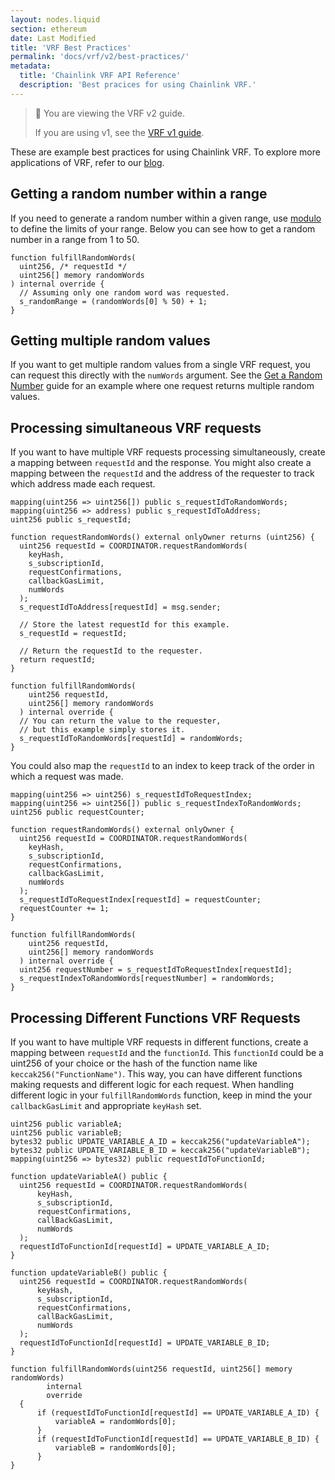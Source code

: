 ```yaml
---
layout: nodes.liquid
section: ethereum
date: Last Modified
title: 'VRF Best Practices'
permalink: 'docs/vrf/v2/best-practices/'
metadata:
  title: 'Chainlink VRF API Reference'
  description: 'Best pracices for using Chainlink VRF.'
---
```


> 📘 You are viewing the VRF v2 guide.
>
> If you are using v1, see the [VRF v1 guide](/docs/vrf/v1/introduction/).

These are example best practices for using Chainlink VRF. To explore more applications of VRF, refer to our [blog](https://blog.chain.link/).

## Getting a random number within a range

If you need to generate a random number within a given range, use [modulo](https://docs.soliditylang.org/en/v0.8.7/types.html#modulo) to define the limits of your range. Below you can see how to get a random number in a range from 1 to 50.

```solidity
function fulfillRandomWords(
  uint256, /* requestId */
  uint256[] memory randomWords
) internal override {
  // Assuming only one random word was requested.
  s_randomRange = (randomWords[0] % 50) + 1;
}
```

## Getting multiple random values

If you want to get multiple random values from a single VRF request, you can request this directly with the `numWords` argument. See the [Get a Random Number](/docs/vrf/v2/examples/get-a-random-number/) guide for an example where one request returns multiple random values.

## Processing simultaneous VRF requests

If you want to have multiple VRF requests processing simultaneously, create a mapping between `requestId` and the response. You might also create a mapping between the `requestId` and the address of the requester to track which address made each request.

```solidity
mapping(uint256 => uint256[]) public s_requestIdToRandomWords;
mapping(uint256 => address) public s_requestIdToAddress;
uint256 public s_requestId;

function requestRandomWords() external onlyOwner returns (uint256) {
  uint256 requestId = COORDINATOR.requestRandomWords(
    keyHash,
    s_subscriptionId,
    requestConfirmations,
    callbackGasLimit,
    numWords
  );
  s_requestIdToAddress[requestId] = msg.sender;

  // Store the latest requestId for this example.
  s_requestId = requestId;

  // Return the requestId to the requester.
  return requestId;
}

function fulfillRandomWords(
    uint256 requestId,
    uint256[] memory randomWords
  ) internal override {
  // You can return the value to the requester,
  // but this example simply stores it.
  s_requestIdToRandomWords[requestId] = randomWords;
}
```

You could also map the `requestId` to an index to keep track of the order in which a request was made.

```solidity
mapping(uint256 => uint256) s_requestIdToRequestIndex;
mapping(uint256 => uint256[]) public s_requestIndexToRandomWords;
uint256 public requestCounter;

function requestRandomWords() external onlyOwner {
  uint256 requestId = COORDINATOR.requestRandomWords(
    keyHash,
    s_subscriptionId,
    requestConfirmations,
    callbackGasLimit,
    numWords
  );
  s_requestIdToRequestIndex[requestId] = requestCounter;
  requestCounter += 1;
}

function fulfillRandomWords(
    uint256 requestId,
    uint256[] memory randomWords
  ) internal override {
  uint256 requestNumber = s_requestIdToRequestIndex[requestId];
  s_requestIndexToRandomWords[requestNumber] = randomWords;
}
```

## Processing Different Functions VRF Requests

If you want to have multiple VRF requests in different functions, create a mapping between `requestId` and the `functionId`. This `functionId` could be a uint256 of your choice or the hash of the function name like `keccak256("FunctionName")`. This way, you can have different functions making requests and different logic for each request. When handling different logic in your `fulfillRandomWords` function, keep in mind the your `callbackGasLimit` and appropriate `keyHash` set.

```solidity
uint256 public variableA;
uint256 public variableB;
bytes32 public UPDATE_VARIABLE_A_ID = keccak256("updateVariableA");
bytes32 public UPDATE_VARIABLE_B_ID = keccak256("updateVariableB");
mapping(uint256 => bytes32) public requestIdToFunctionId;

function updateVariableA() public {
  uint256 requestId = COORDINATOR.requestRandomWords(
      keyHash,
      s_subscriptionId,
      requestConfirmations,
      callBackGasLimit,
      numWords
  );
  requestIdToFunctionId[requestId] = UPDATE_VARIABLE_A_ID;
}

function updateVariableB() public {
  uint256 requestId = COORDINATOR.requestRandomWords(
      keyHash,
      s_subscriptionId,
      requestConfirmations,
      callBackGasLimit,
      numWords
  );
  requestIdToFunctionId[requestId] = UPDATE_VARIABLE_B_ID;
}

function fulfillRandomWords(uint256 requestId, uint256[] memory randomWords)
        internal
        override
  {
      if (requestIdToFunctionId[requestId] == UPDATE_VARIABLE_A_ID) {
          variableA = randomWords[0];
      }
      if (requestIdToFunctionId[requestId] == UPDATE_VARIABLE_B_ID) {
          variableB = randomWords[0];
      }
}

```
